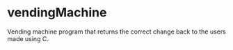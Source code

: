 # vendingMachine

Vending machine program that returns the correct change back to the users made using C.